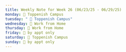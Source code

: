 ```yaml
---
title: Weekly Note for Week 26 (06/23/25 - 06/29/25)
monday: 🏫 Toppenish Campus
tuesday: " 🏫 Toppenish Campus"
wednesday: 🏡 Work from Home
thursday: 🏡 Work from Home
friday: 🫥 by appt only
saturday: 🏫 Toppenish Campus
sunday: 🫥 by appt only
---
```

